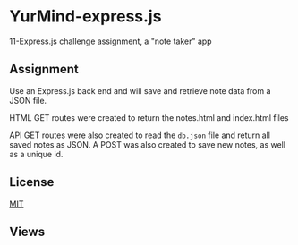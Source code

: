 # YurMind-express.js

11-Express.js challenge assignment, a "note taker" app

## Assignment

Use an Express.js back end and will save and retrieve note data from a JSON file.

HTML GET routes were created to return the notes.html and index.html files

API GET routes were also created to read the `db.json` file and return all saved notes as JSON. A POST was also created to save new notes, as well as a unique id.

## License

[MIT](https://choosealicense.com/licenses/mit/)

## Views
